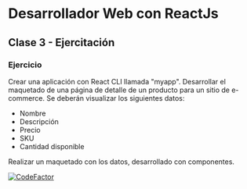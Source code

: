 # Desarrollador Web con ReactJs

## Clase 3 - Ejercitación

### Ejercicio

Crear una aplicación con React CLI llamada "myapp". Desarrollar el maquetado de una página de detalle de un producto para un sitio de e-commerce. Se deberán visualizar los siguientes datos:

- Nombre
- Descripción
- Precio
- SKU
- Cantidad disponible

Realizar un maquetado con los datos, desarrollado con componentes.

[![CodeFactor](https://www.codefactor.io/repository/github/matucavs/myapp/badge)](https://www.codefactor.io/repository/github/matucavs/myapp)
